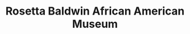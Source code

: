 ---
layout: repo
title: "Rosetta Baldwin African American Museum"
id: 5141
permalink: repos/5141/
---